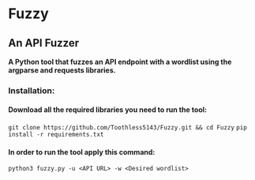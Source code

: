 # Fuzzy 
## An API Fuzzer

**A Python tool that fuzzes an API endpoint with a wordlist using the argparse and requests libraries.**

### Installation:
#### Download all the required libraries you need to run the tool:
`git clone https://github.com/Toothless5143/Fuzzy.git && cd Fuzzy`
`pip install -r requirements.txt`

#### In order to run the tool apply this command:
`python3 fuzzy.py -u <API URL> -w <Desired wordlist>`
